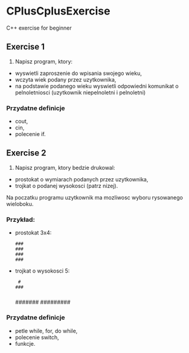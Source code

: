 # CPlusCplusExercise
C++ exercise for beginner

## Exercise 1
1. Napisz program, ktory:
- wyswietli zaproszenie do wpisania swojego wieku,
- wczyta wiek podany przez uzytkownika,
- na podstawie podanego wieku wyswietli odpowiedni komunikat o pelnoletniosci (uzytkownik niepelnoletni i pelnoletni)

### Przydatne definicje
- cout,
- cin,
- polecenie if.

## Exercise 2
1. Napisz program, ktory bedzie drukowal:
- prostokat o wymiarach podanych przez uzytkownika,
- trojkat o podanej wysokosci (patrz nizej).

Na poczatku programu uzytkownik ma mozliwosc wyboru rysowanego wieloboku.

### Przykład:
- prostokat 3x4:

      ###
      ###
      ###
      ###

- trojkat o wysokosci 5:

       #
      ###
     #####
    #######
   #########

### Przydatne definicje
- petle while, for, do while,
- polecenie switch,
- funkcje.

